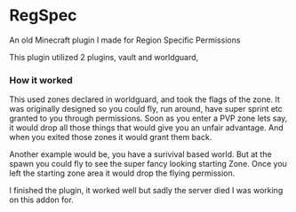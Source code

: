 # RegSpec
An old Minecraft plugin I made for Region Specific Permissions

This plugin utilized 2 plugins, vault and worldguard,

### How it worked
This used zones declared in worldguard, and took the flags of the zone. It was originally designed so you could fly, run around, have super sprint etc granted to you through permissions. Soon as you enter a PVP zone lets say, it would drop all those things that would give you an unfair advantage. And when you exited those zones it would grant them back.

Another example would be, you have a surivival based world. But at the spawn you could fly to see the super fancy looking starting Zone. Once you left the starting zone area it would drop the flying permission. 

I finished the plugin, it worked well but sadly the server died I was working on this addon for. 
